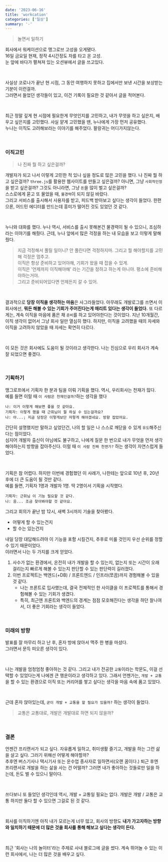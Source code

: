 ```yaml
---
date: '2023-06-16'
title: 'workcation'
categories: ['일상']
summary: '-'
---
```


> 놀면서 일하기

회사에서 워케이션으로 맹그로브 고성을 오게됐다.  
16일 금요일 현재, 정작 4시간정도 차를 타고 온 고성.  
눈 앞에 바다가 펼쳐져 있는 오션뷰에서 글을 쓰고있다.

<br>

사실상 코로나가 끝난 현 시점, 그 동안 여행하지 못하고 집에서만 보낸 시간을 보상받는 기분이 이런걸까.  
그러면서 들었던 생각들이 있고, 이건 기록이 필요한 것 같아서 글을 적어본다.

<br>

최근 정말 깊게 현 시점에 필요한게 무엇인지를 고민하고, 내가 무엇을 하고 싶은지, 배우고 싶은지를 고민했다.
사실 얕게 고민했을 땐, 누나에게 가장 먼저 공유했다.  
누나는 이직도 고려해보라는 이야기를 해주었다.
팔랑귀는 어디가지않는다.

<br>

### 이직고민

> 나 진짜 뭘 하고 싶은걸까?

개발자가 되고 나서 이렇게 고민한 적 있나 싶을 정도로 많은 고민을 했다.
나 진짜 뭘 하고 싶은걸까? `three.js`를 활용한 웹사이트를 만들고 싶은걸까? 아니면, 그냥 `사회적인정`을 받고 싶은걸까? 그것도 아니라면, 그냥 `돈`을 많이 벌고 싶은걸까?  
스스로에게 묻고 또 물었을 때, `물경력`이 되지 않길 바랐다.  
그리고 서비스를 출시해서 사용자를 받고, 피드백 받아보고 싶다는 생각이 들었다.
한편으론, 어드민 에디터를 만드는데 흥미가 떨어진 것도 있었던 것 같다.

<br>

누나와 대화를 했다. 누나 역시, 서비스를 출시 못해본건 물경력이 될 수 있으니, 조심하라는 이야기를 해줬다.
근데, 누나 앞에서 많은 걱정을 하는 내 모습을 보고 이렇게 말해줬다.

> 지금 걱정해서 풀릴 일이니? 안 풀린다면 걱정하지마. 그리고 뭘 해야할지를 고민해 걱정은 멈추고.  
> 이직은 항상 준비하고 있어야해, 기회가 왔을 때 잡을 수 있게.  
> 이직은 '언제까지 이직해야해' 라는 기간을 정하고 하는게 아니야. 평소에 준비해야하는거야.  
> 그리고 준비되어있다면 언제든지 갈 수 있어.

<br>

결과적으로 **당장 이직을 생각하는 마음**은 사그라들었다. 아무래도 개발로그를 쓰면서 이 회사에선, **뭐든 해볼 수 있는 기회가 주어진다는게 매리트 있다는 생각이 들었다.**
또 다르게는, 계속 이직을 마음에 품은 채 `준비`를 하고 있어야한다는 것이었다.
지난 10개월간, 이직 생각이 없어서 그냥 회사 일만 열심히 했다. 하지만, 이직을 고려했을 때의 자세와 이직을 고려하지 않았을 때 자세는 확연히 다르다.

<br>

이 모든 것은 회사에도 도움이 될 것이라고 생각한다. 나는 진심으로 우리 회사가 계속 잘 되었으면 좋겠다.

<br>

### 기획하기

맹그로프에서 기획자 한 분과 팀을 이뤄 기획을 했다. 역시, 우리회사는 천재가 많다.  
예를 들면 이럴 때 `이 사람은 천재인걸까?`하는 생각을 했다

```
나: 이거 이렇게 해보면 좋을 것 같아요.
기획자: 이렇게 했을 때 근휘님이 뭘 하실 수 있는걸까요?
나: 아...; 지금 당장은 이렇게보단 저렇게 해야겠네요. 방향 잡았어요.
```

간단히 설명했지만 말하고 싶었던건, 나의 할 일은 나 스스로 깨닫을 수 있게 `유도`해주신다는 점이었다.  
심지어 개발자 출신이 아님에도 불구하고, 나에게 질문 한 번으로 내가 무엇을 먼저 생각해야하는지 방향을 잡아주신다.
이럴 때 `이 사람 진짜 천잰가?` 하는 생각이 자연스럽게 들었다.

<br>

기획은 참 어렵다. 하지만 이번에 경험했던 이 사례가, 나한테는 앞으로 10년 후, 20년 후에 더 큰 도움이 될 것만 같다.  
예를 들면, 기획자 1명과 개발자 1명. 딱 2명이서 기획을 시작했다.

```
기획자: 근휘님 이 기능 필요할 것 같다.
나: 음... 조금 찾아봐야할 것 같아요.
```

그리고 회의가 끝난 밤 12시, 새벽 3시까지 기술을 찾아봤다.

- 어떻게 할 수 있는건지
- 할 수는 있는건지

내일 당장 대답해드려야 이 기능을 포함 시킬건지, 추후로 미룰 것인지 우선 순위를 정할 수 있기 때문이었다.  
이러면서 나는 두 가지를 크게 얻었다.

1. 사수가 없는 환경에서, 온전히 내가 개발을 할 수 있는지, 없는지 또는 시간이 오래 걸리는지 빠르게 해볼 수 있는지 판단할 수 있는 판단력이 길러졌다.
2. 이번 프로젝트는 백엔드(+DB) / 프론트엔드 / 인프라(쪼끔)까지 경험해볼 수 있을 것 같다.
   - 나는 프론트로 입사했는데, 결국 전체적인 한 사이클을 이 프로젝트를 통해서 경험해볼 수 있는 기회가 생겼다.
   - 특히, 최근엔 프론트와 백엔드의 경계는 점점 모호해진다는 생각을 하던 찰나여서, 더 좋은 기회라는 생각이 들었다.

<br>

### 미래의 방향

발표를 잘 마무리 하고 난 후, 혼자 방에 앉아서 맥주 한 병을 마셨다.  
그러면서 문득 떠오른 생각이 있다.

<br>

나는 개발을 엄청엄청 좋아하는 것 같다. 그리고 내가 전공한 `교통`이라는 학문도, 이걸 선택할 수 있었다는게 나에겐 큰 행운이라고 생각하고 있다.
그래서 언젠가는, `개발 + 교통`을 할 수 있는 환경으로 이직 또는 커리어를 쌓고 싶다는 생각을 마음 속에 품고 있었다.

<br>

근데 혼자 앉아있는데, `굳이 개발 + 교통을 할 필요가 있을까?` 하는 생각이 들었다.

> 교통은 교통대로, 개발은 개발대로 하면 되지 않을까?

<br>

### 결론

언젠간 프리랜서가 되고 싶다. 자유롭게 일하고, 취미생활 즐기고, 개발을 하는 그런 삶을 살고 싶다.
그러기 위해선 어떻게 해야할까?  
추후엔 버스기사나 택시기사 또는 운수업 종사자로 일하면서(오랜 꿈이다.) 퇴근 후엔 프리랜서로 개발을 하는 삶을 사는 건 어떨까?
그러면 내가 좋아하는 것들로만 일을 하는데, 돈도 벌 수 있으니 말이다.

<br>

쓰다보니 또 들었던 생각인데 역시, 개발 + 교통일 필요는 없다. 개발은 개발 / 교통은 교통 하지만 둘다 할 수 있으면 그걸로 된 것 같다.

<br>

회사를 이직하기엔 아직 내가 모르는게 너무 많고, 회사의 방향도 **내가 가고자하는 방향와 일치하기 때문에 더 많은 것을 회사를 통해 해보고 싶다는 생각이 든다.**

<br>

최근 '회사는 나의 놀이터'라는 주제로 사내 블로그에 글을 썼다. 계속 뛰어놀 수 있는 이런 회사에서, 나는 더 많은 것을 배우고 싶다.
